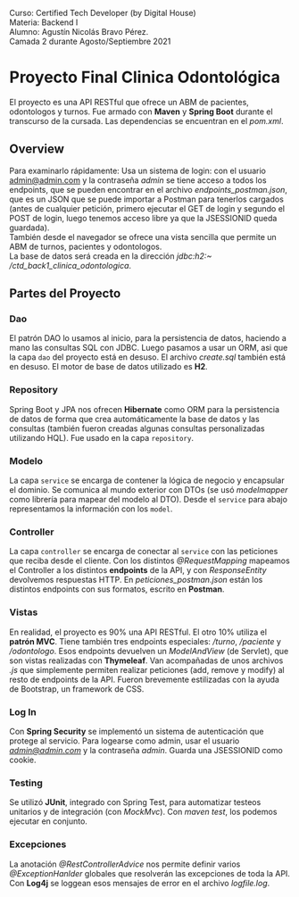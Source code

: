 ﻿Curso: Certified Tech Developer (by Digital House)  
Materia: Backend I  
Alumno: Agustín Nicolás Bravo Pérez.  
Camada 2 durante Agosto/Septiembre 2021

# Proyecto Final Clinica Odontológica

El proyecto es una API RESTful que ofrece un ABM de pacientes, odontologos y turnos. Fue armado con  **Maven** y **Spring Boot** durante el transcurso de la cursada. Las dependencias se encuentran en el *pom.xml*.

## Overview

Para examinarlo rápidamente:
Usa un sistema de login: con el usuario admin@admin.com y la contraseña *admin* se tiene acceso a todos los endpoints,
que se pueden encontrar en el archivo *endpoints_postman.json*, que es un JSON que se puede importar a Postman para tenerlos
cargados (antes de cualquier petición, primero ejecutar el GET de login y segundo el POST de login, luego tenemos acceso
libre ya que la JSESSIONID queda guardada).  
También desde el navegador se ofrece una vista sencilla que permite un ABM
de turnos, pacientes y odontologos.  
La base de datos será creada en la dirección *jdbc:h2:~
/ctd_back1_clinica_odontologica*.

## Partes del Proyecto

### Dao

El patrón DAO lo usamos al inicio, para la persistencia de datos, haciendo a mano las consultas SQL con JDBC. Luego
pasamos a usar un ORM, asi que la capa  `dao` del proyecto está en desuso. El archivo *create.sql* también está en
desuso. El motor de base de datos utilizado es **H2**.

### Repository

Spring Boot y JPA nos ofrecen **Hibernate** como ORM para la persistencia de datos de forma que crea automáticamente la
base de datos y las consultas (también fueron creadas algunas consultas personalizadas utilizando HQL). Fue usado en la
capa `repository`.

### Modelo

La capa `service` se encarga de contener la lógica de negocio y encapsular el dominio. Se comunica al mundo exterior con
DTOs (se usó *modelmapper* como librería para mapear del modelo al DTO). Desde el `service` para abajo representamos la
información con los `model`.

### Controller

La capa `controller` se encarga de conectar al `service` con las peticiones que reciba desde el cliente. Con los
distintos *@RequestMapping* mapeamos el Controller a los distintos **endpoints** de la API, y con *ResponseEntity*
devolvemos respuestas HTTP. En *peticiones_postman.json* están los distintos endpoints con sus formatos, escrito en **Postman**.

### Vistas

En realidad, el proyecto es 90% una API RESTful. El otro 10% utiliza el **patrón MVC**. Tiene también tres endpoints
especiales: */turno*, */paciente* y */odontologo*. Esos endpoints devuelven un *ModelAndView* (de Servlet), que son
vistas realizadas con **Thymeleaf**. Van acompañadas de unos archivos *.js* que simplemente permiten realizar
peticiones (add, remove y modify) al resto de endpoints de la API. Fueron brevemente estilizadas con la ayuda de
Bootstrap, un framework de CSS.

### Log In

Con **Spring Security** se implementó un sistema de autenticación que protege al servicio. Para logearse como admin,
usar el usuario *admin@admin.com* y la contraseña *admin*. Guarda una JSESSIONID como cookie.

### Testing

Se utilizó **JUnit**, integrado con Spring Test, para automatizar testeos unitarios y de integración (con *MockMvc*).
Con *maven test*, los podemos ejecutar en conjunto.

### Excepciones

La anotación *@RestControllerAdvice* nos permite definir varios *@ExceptionHanlder* globales que resolverán las
excepciones de toda la API. Con **Log4j** se loggean esos mensajes de error en el archivo *logfile.log*.

